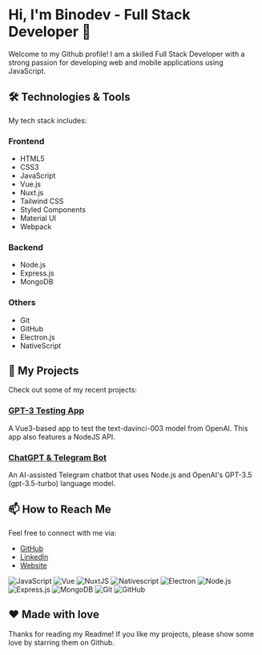 # Hi, I'm Binodev - Full Stack Developer 👋

Welcome to my Github profile! I am a skilled Full Stack Developer with a strong passion for developing web and mobile applications using JavaScript.

## 🛠 Technologies & Tools

My tech stack includes:

### Frontend
- HTML5
- CSS3
- JavaScript
- Vue.js
- Nuxt.js
- Tailwind CSS
- Styled Components
- Material UI
- Webpack

### Backend
- Node.js
- Express.js
- MongoDB

### Others
- Git
- GitHub
- Electron.js
- NativeScript

## 🚀 My Projects

Check out some of my recent projects:

### [GPT-3 Testing App](https://github.com/binodev/test_gpt3_vue3_nodejs.git)
A Vue3-based app to test the text-davinci-003 model from OpenAI. This app also features a NodeJS API.

### [ChatGPT & Telegram Bot](https://github.com/binodev/project-2)
An AI-assisted Telegram chatbot that uses Node.js and OpenAI's GPT-3.5 (gpt-3.5-turbo) language model.

## 📫 How to Reach Me

Feel free to connect with me via:

- [GitHub](https://github.com/binodev)
- [LinkedIn](https://www.linkedin.com/in/binodev)
- [Website](https://www.binodev.com/)


![JavaScript](https://img.shields.io/badge/JavaScript-F7DF1E?style=for-the-badge&logo=javascript&logoColor=black)
![Vue](https://img.shields.io/badge/Vue-4FC08D?style=for-the-badge&logo=vue.js&logoColor=white)
![NuxtJS](https://img.shields.io/badge/NuxtJS-00C58E?style=for-the-badge&logo=nuxt.js&logoColor=white)
![Nativescript](https://img.shields.io/badge/Nativescript-365A8C?style=for-the-badge&logo=nativescript&logoColor=white)
![Electron](https://img.shields.io/badge/Electron-47848F?style=for-the-badge&logo=electron&logoColor=white)
![Node.js](https://img.shields.io/badge/Node.js-339933?style=for-the-badge&logo=node.js&logoColor=white)
![Express.js](https://img.shields.io/badge/Express.js-000000?style=for-the-badge&logo=express&logoColor=white)
![MongoDB](https://img.shields.io/badge/MongoDB-green?style=for-the-badge&logo=mongodb&logoColor=white)
![Git](https://img.shields.io/badge/Git-F05032?style=for-the-badge&logo=git&logoColor=white)
![GitHub](https://img.shields.io/badge/GitHub-181717?style=for-the-badge&logo=github&logoColor=white)

## ❤️ Made with love

Thanks for reading my Readme! If you like my projects, please show some love by starring them on Github.
